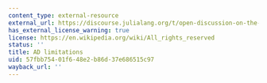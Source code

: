 ```yaml
---
content_type: external-resource
external_url: https://discourse.julialang.org/t/open-discussion-on-the-state-of-differentiable-physics-in-julia/72900/2
has_external_license_warning: true
license: https://en.wikipedia.org/wiki/All_rights_reserved
status: ''
title: AD limitations
uid: 57fbb754-01f6-48e2-b86d-37e686515c97
wayback_url: ''
---
```

